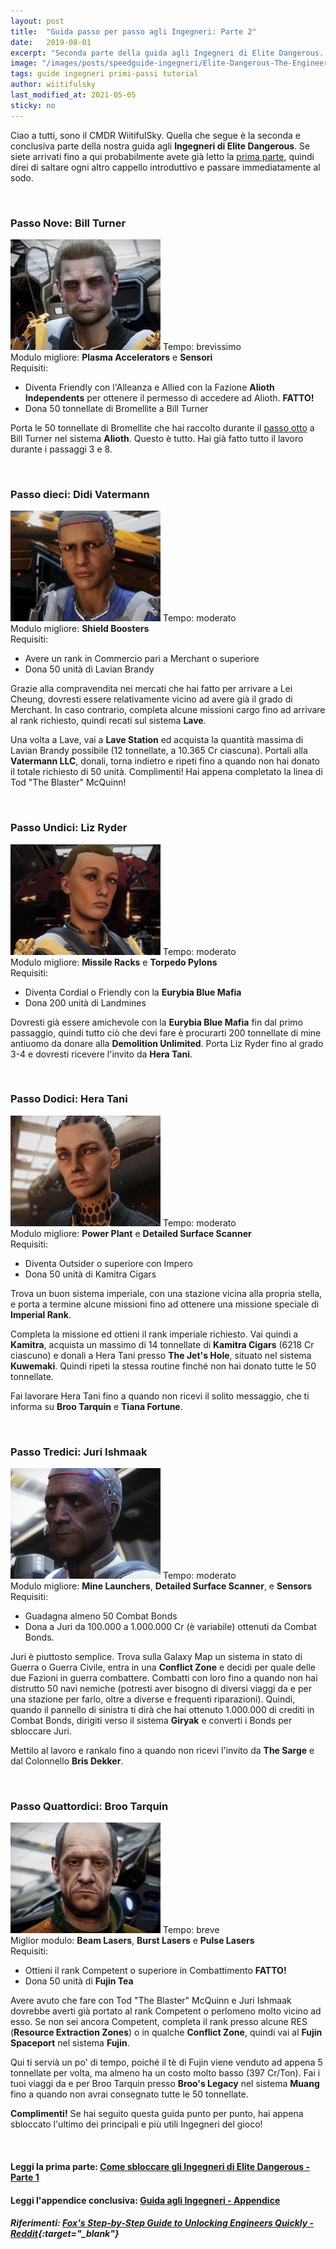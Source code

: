 ```yaml
---
layout: post
title:  "Guida passo per passo agli Ingegneri: Parte 2"
date:   2019-08-01
excerpt: "Seconda parte della guida agli Ingegneri di Elite Dangerous. Vediamo come sbloccare Didi Vatermann, Liz Ryder, Hera Tani, Broo Tarquin e molti altri"
image: "/images/posts/speedguide-ingegneri/Elite-Dangerous-The-Engineers2.jpg"
tags: guide ingegneri primi-passi tutorial
author: wiitifulsky
last_modified_at: 2021-05-05
sticky: no
---
```

Ciao a tutti, sono il CMDR WiitifulSky. Quella che segue è la seconda e conclusiva parte della nostra guida agli **Ingegneri di Elite Dangerous**. Se siete arrivati fino a qui probabilmente avete già letto la [prima parte](/blog/speedguide-ingegneri-parte1/), quindi direi di saltare ogni altro cappello introduttivo e passare immediatamente al sodo.

<span class="image fit"><img src="/images/Elite-Division-png.png" alt=""></span>

### Passo Nove: Bill Turner

<div class="box">
<span class="image right"><img src="/images/posts/speedguide-ingegneri/turner.jpg" alt=""></span>
Tempo: brevissimo<br>
Modulo migliore: <b>Plasma Accelerators</b> e <b>Sensori</b><br>
Requisiti:
<ul>
    <li>Diventa Friendly con l'Alleanza e Allied con la Fazione <b>Alioth Independents</b> per ottenere il permesso di accedere ad Alioth. <b>FATTO!</b></li>
    <li>Dona 50 tonnellate di Bromellite a Bill Turner</li>
</ul></div>

Porta le 50 tonnellate di Bromellite che hai raccolto durante il [passo otto](/blog/speedguide-ingegneri-parte1/#passo-otto-selene-jean) a Bill Turner nel sistema **Alioth**. Questo è tutto. Hai già fatto tutto il lavoro durante i passaggi 3 e 8.

<span class="image fit"><img src="/images/Elite-Division-png.png" alt=""></span>

### Passo dieci: Didi Vatermann

<div class="box">
<span class="image right"><img src="/images/posts/speedguide-ingegneri/didi.jpg" alt=""></span>
Tempo: moderato<br>
Modulo migliore: <b>Shield Boosters</b><br>
Requisiti:
<ul>
    <li>Avere un rank in Commercio pari a Merchant o superiore</li>
    <li>Dona 50 unità di Lavian Brandy</li>
</ul></div>

Grazie alla compravendita nei mercati che hai fatto per arrivare a Lei Cheung, dovresti essere relativamente vicino ad avere già il grado di Merchant. In caso contrario, completa alcune missioni cargo fino ad arrivare al rank richiesto, quindi recati sul sistema **Lave**.

Una volta a Lave, vai a **Lave Station** ed acquista la quantità massima di Lavian Brandy possibile (12 tonnellate, a 10.365 Cr ciascuna). Portali alla **Vatermann LLC**, donali, torna indietro e ripeti fino a quando non hai donato il totale richiesto di 50 unità. Complimenti! Hai appena completato la linea di Tod "The Blaster" McQuinn!

<span class="image fit"><img src="/images/Elite-Division-png.png" alt=""></span>

### Passo Undici: Liz Ryder

<div class="box">
<span class="image right"><img src="/images/posts/speedguide-ingegneri/ryder.jpg" alt=""></span>
Tempo: moderato<br>
Modulo migliore: <b> Missile Racks</b> e <b>Torpedo Pylons</b><br>
Requisiti:
<ul>
    <li>Diventa Cordial o Friendly con la <b>Eurybia Blue Mafia</b></li>
    <li>Dona 200 unità di Landmines</li>
</ul></div>

Dovresti già essere amichevole con la **Eurybia Blue Mafia** fin dal primo passaggio, quindi tutto ciò che devi fare è procurarti 200 tonnellate di mine antiuomo da donare alla **Demolition Unlimited**. Porta Liz Ryder fino al grado 3-4 e dovresti ricevere l'invito da **Hera Tani**.

<span class="image fit"><img src="/images/Elite-Division-png.png" alt=""></span>

### Passo Dodici: Hera Tani

<div class="box">
<span class="image right"><img src="/images/posts/speedguide-ingegneri/heratani.jpg" alt=""></span>
Tempo: moderato<br>
Modulo migliore: <b>Power Plant</b> e <b>Detailed Surface Scanner</b><br>
Requisiti:
<ul>
    <li>Diventa Outsider o superiore con Impero</li>
    <li>Dona 50 unità di Kamitra Cigars</li>
</ul></div>

Trova un buon sistema imperiale, con una stazione vicina alla propria stella, e porta a termine alcune missioni fino ad ottenere una missione speciale di **Imperial Rank**. 

Completa la missione ed ottieni il rank imperiale richiesto. Vai quindi a **Kamitra**, acquista un massimo di 14 tonnellate di **Kamitra Cigars** (6218 Cr ciascuno) e donali a Hera Tani presso **The Jet's Hole**, situato nel sistema **Kuwemaki**. Quindi ripeti la stessa routine finché non hai donato tutte le 50 tonnellate. 

Fai lavorare Hera Tani fino a quando non ricevi il solito messaggio, che ti informa su **Broo Tarquin** e **Tiana Fortune**.

<span class="image fit"><img src="/images/Elite-Division-png.png" alt=""></span>

### Passo Tredici: Juri Ishmaak

<div class="box">
<span class="image right"><img src="/images/posts/speedguide-ingegneri/juri.jpg" alt=""></span>
Tempo: moderato<br>
Modulo migliore: <b>Mine Launchers</b>, <b>Detailed Surface Scanner</b>, e <b>Sensors</b><br>
Requisiti:
<ul>
    <li>Guadagna almeno 50 Combat Bonds</li>
    <li>Dona a Juri da 100.000 a 1.000.000 Cr (è variabile) ottenuti da Combat Bonds.</li>
</ul></div>

Juri è piuttosto semplice. Trova sulla Galaxy Map un sistema in stato di Guerra o Guerra Civile, entra in una **Conflict Zone** e decidi per quale delle due Fazioni in guerra combattere. Combatti con loro fino a quando non hai distrutto 50 navi nemiche (potresti aver bisogno di diversi viaggi da e per una stazione per farlo, oltre a diverse e frequenti riparazioni). Quindi, quando il pannello di sinistra ti dirà che hai ottenuto 1.000.000 di crediti in Combat Bonds, dirigiti verso il sistema **Giryak** e converti i Bonds per sbloccare Juri. 

Mettilo al lavoro e rankalo fino a quando non ricevi l'invito da **The Sarge** e dal Colonnello **Bris Dekker**.

<span class="image fit"><img src="/images/Elite-Division-png.png" alt=""></span>

### Passo Quattordici: Broo Tarquin

<div class="box">
<span class="image right"><img src="/images/posts/speedguide-ingegneri/tarquin.jpg" alt=""></span>
Tempo: breve<br>
Miglior modulo: <b>Beam Lasers</b>, <b>Burst Lasers</b> e <b>Pulse Lasers</b><br>
Requisiti:
<ul>
    <li>Ottieni il rank Competent o superiore in Combattimento <b>FATTO!</b></li>
    <li>Dona 50 unità di <b>Fujin Tea</b></li>
</ul></div>

Avere avuto che fare con Tod "The Blaster" McQuinn e Juri Ishmaak dovrebbe averti già portato al rank Competent o perlomeno molto vicino ad esso. Se non sei ancora Competent, completa il rank presso alcune RES (**Resource Extraction Zones**) o in qualche **Conflict Zone**, quindi vai al **Fujin Spaceport** nel sistema **Fujin**. 

Qui ti servià un po' di tempo, poiché il tè di Fujin viene venduto ad appena 5 tonnellate per volta, ma almeno ha un costo molto basso (397 Cr/Ton). Fai i tuoi viaggi da e per Broo Tarquin presso **Broo's Legacy** nel sistema **Muang** fino a quando non avrai consegnato tutte le 50 tonnellate.

**Complimenti!** Se hai seguito questa guida punto per punto, hai appena sbloccato l'ultimo dei principali e più utili Ingegneri del gioco!

<span class="image fit"><img src="/images/Elite-Division-png.png" alt=""></span>

#### Leggi la prima parte: [Come sbloccare gli Ingegneri di Elite Dangerous - Parte 1](/blog/speedguide-ingegneri-parte1/)

#### Leggi l'appendice conclusiva: [Guida agli Ingegneri - Appendice](/blog/speedguide-ingegneri-appendice/)

##### Riferimenti: [Fox's Step-by-Step Guide to Unlocking Engineers Quickly - Reddit](https://www.reddit.com/r/EliteOne/comments/8bs6g8/foxs_stepbystep_guide_to_unlocking_engineers/){:target="_blank"}
